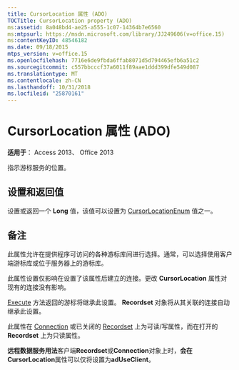 ```yaml
---
title: CursorLocation 属性 (ADO)
TOCTitle: CursorLocation property (ADO)
ms:assetid: 8a048bd4-ae25-a555-1c07-14364b7e6560
ms:mtpsurl: https://msdn.microsoft.com/library/JJ249606(v=office.15)
ms:contentKeyID: 48546182
ms.date: 09/18/2015
mtps_version: v=office.15
ms.openlocfilehash: 7716e6de9fbda6ffab8071d5d794465efb6a51c2
ms.sourcegitcommit: c557bbcccf37a6011f89aae1ddd399dfe549d087
ms.translationtype: MT
ms.contentlocale: zh-CN
ms.lasthandoff: 10/31/2018
ms.locfileid: "25870161"
---
```

# <a name="cursorlocation-property-ado"></a>CursorLocation 属性 (ADO)


**适用于**： Access 2013、 Office 2013

指示游标服务的位置。

## <a name="settings-and-return-values"></a>设置和返回值

设置或返回一个 **Long** 值，该值可以设置为 [CursorLocationEnum](cursorlocationenum.md) 值之一。

## <a name="remarks"></a>备注

此属性允许在提供程序可访问的各种游标库间进行选择。通常，可以选择使用客户端游标库或位于服务器上的游标库。

此属性设置仅影响在设置了该属性后建立的连接。更改 **CursorLocation** 属性对现有的连接没有影响。

[Execute](https://msdn.microsoft.com/library/jj249832\(v=office.15\)) 方法返回的游标将继承此设置。 **Recordset** 对象将从其关联的连接自动继承此设置。

此属性在 [Connection](connection-object-ado.md) 或已关闭的 [Recordset](recordset-object-ado.md) 上为可读/写属性，而在打开的 **Recordset** 上为只读属性。

**远程数据服务用法**客户端**Recordset**或**Connection**对象上时，**会在 CursorLocation**属性可以仅将设置为**adUseClient**。

